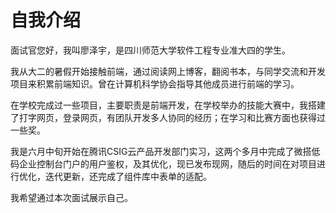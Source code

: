 # 自我介绍	

面试官您好，我叫廖泽宇，是四川师范大学软件工程专业准大四的学生。

我从大二的暑假开始接触前端，通过阅读网上博客，翻阅书本，与同学交流和开发项目来积累前端知识。曾在计算机科学协会指导其他成员进行前端的学习。

在学校完成过一些项目，主要职责是前端开发，在学校举办的技能大赛中，我搭建了打字网页，登录网页，有团队开发多人协同的经历；在学习和比赛方面也获得过一些奖。

我是六月中旬开始在腾讯CSIG云产品开发部门实习，这两个多月中完成了微搭低码企业控制台门户的用户鉴权，及其优化，现已发布现网，随后的时间在对项目进行优化，迭代更新，还完成了组件库中表单的适配。

我希望通过本次面试展示自己。